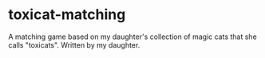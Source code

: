# toxicat-matching
A matching game based on my daughter's collection of magic cats that she calls "toxicats". Written by my daughter.

